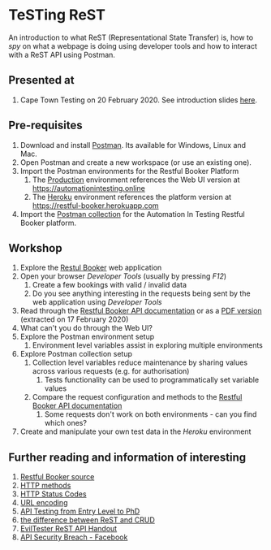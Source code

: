 # TeSTing ReST

An introduction to what ReST (Representational State Transfer) is, how to *spy* on what a webpage is doing using developer tools and how to interact with a ReST API using Postman.

## Presented at

1. Cape Town Testing on 20 February 2020.  See introduction slides [here](https://docs.google.com/presentation/d/1bQZlTnRyRi_cAuBmjn5QC97GYLN7lNqZ24Ee17G3TVk/edit?usp=sharing).

## Pre-requisites

1. Download and install [Postman](https://www.postman.com/).  Its available for Windows, Linux and Mac.
1. Open Postman and create a new workspace (or use an existing one).
1. Import the Postman environments for the Restful Booker Platform
   1. The [Production](postman/production.postman_environment.json) environment references the Web UI version at https://automationintesting.online
   1. The [Heroku](postman/heroku.postman_environment.json) environment references the platform version at https://restful-booker.herokuapp.com
1. Import the [Postman collection](postman/restful-booker.postman_collection.json) for the Automation In Testing Restful Booker platform.

## Workshop

1. Explore the [Restul Booker](https://automationintesting.online) web application
1. Open your browser *Developer Tools* (usually by pressing *F12*)
   1. Create a few bookings with valid / invalid data
   1. Do you see anything interesting in the requests being sent by the web application using *Developer Tools*
1. Read through the [Restful Booker API documentation](https://restful-booker.herokuapp.com/apidoc/index.html) or as a [PDF version](restful-booker/README.md) (extracted on 17 February 2020)
1. What can't you do through the Web UI?
1. Explore the Postman environment setup
   1. Environment level variables assist in exploring multiple environments
1. Explore Postman collection setup
   1. Collection level variables reduce maintenance by sharing values across various requests (e.g. for authorisation)
      1. Tests functionality can be used to programmatically set variable values
   1. Compare the request configuration and methods to the [Restful Booker API documentation](https://restful-booker.herokuapp.com/apidoc/index.html)
      1. Some requests don't work on both environments - can you find which ones?
1. Create and manipulate your own test data in the *Heroku* environment

## Further reading and information of interesting

1. [Restful Booker source](https://github.com/mwinteringham/restful-booker-platform)
1. [HTTP methods](https://restfulapi.net/http-methods/)
1. [HTTP Status Codes](https://en.wikipedia.org/wiki/List_of_HTTP_status_codes)
1. [URL encoding](https://www.w3schools.com/tags/ref_urlencode.ASP)
1. [API Testing from Entry Level to PhD](https://www.youtube.com/watch?v=KfQ95yLi58Y)
1. [the difference between ReST and CRUD](https://softwareengineering.stackexchange.com/questions/120716/difference-between-rest-and-crud)
1. [EvilTester ReST API Handout](https://www.compendiumdev.co.uk/downloads/workshops/htwtw/rest-apis-handout.pdf)
1. [API Security Breach - Facebook](https://www.helpnetsecurity.com/2020/02/17/api-security-facebook-breach/)
